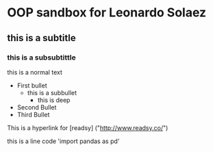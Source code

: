# OOP sandbox for Leonardo Solaez

## this is a subtitle

### this is a subsubtittle

this is a normal text

- First bullet
    - this is a subbullet
        - this is deep
- Second Bullet
- Third Bullet

This is a hyperlink for [readsy] ("http://www.readsy.co/")

this is a line code 'import pandas as pd'


